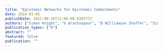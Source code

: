 ```yaml
---
title: "Epistemic Networks for Epistemic Commitments"
date: 2014-01-01
publishDate: 2021-08-20T12:06:00.638377Z
authors: ["Simon Knight", "G Arastoopour", "D Williamson Shaffer", "Simon Buckingham Shum", " ..."]
publication_types: ["0"]
abstract: ""
featured: false
publication: ""
---
```


